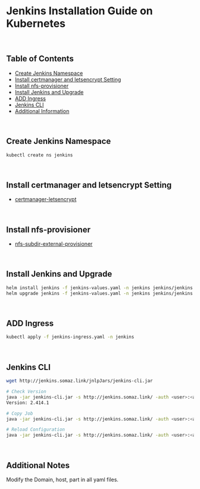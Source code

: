 # Jenkins Installation Guide on Kubernetes

<br/>

## Table of Contents
- [Create Jenkins Namespace](#create-jenkins-namespace)
- [Install certmanager and letsencrypt Setting](#install-certmanager-and-letsencrypt-setting)
- [Install nfs-provisioner](#install-nfs-provisioner)
- [Install Jenkins and Upgrade](#install-jenkins-and-upgrade)
- [ADD Ingress](#add-ingress)
- [Jenkins CLI](#jenkins-cli)
- [Additional Information](#additional-information)

<br/>

## Create Jenkins Namespace
```bash
kubectl create ns jenkins
```

<br/>

## Install certmanager and letsencrypt Setting
- [certmanager-letsencrypt](https://github.com/somaz94/certmanager-letsencrypt)

<br/>

## Install nfs-provisioner
- [nfs-subdir-external-provisioner](https://kubernetes-sigs.github.io/nfs-subdir-external-provisioner)

<br/>

## Install Jenkins and Upgrade
```bash
helm install jenkins -f jenkins-values.yaml -n jenkins jenkins/jenkins
helm upgrade jenkins -f jenkins-values.yaml -n jenkins jenkins/jenkins # Upgrade Method
```

<br/>

## ADD Ingress
```bash
kubectl apply -f jenkins-ingress.yaml -n jenkins
```

<br/>

## Jenkins CLI
```bash
wget http://jenkins.somaz.link/jnlpJars/jenkins-cli.jar

# Check Version
java -jar jenkins-cli.jar -s http://jenkins.somaz.link/ -auth <user>:<api-token> -version
Version: 2.414.1

# Copy Job
java -jar jenkins-cli.jar -s http://jenkins.somaz.link/ -auth <user>:<api-token> copy-job <origin-job> <copy-job>

# Reload Configuration
java -jar jenkins-cli.jar -s http://jenkins.somaz.link/ -auth <user>:<api-token> reload-configuration
```

<br/>

## Additional Notes
Modify the Domain, host, part in all yaml files.
